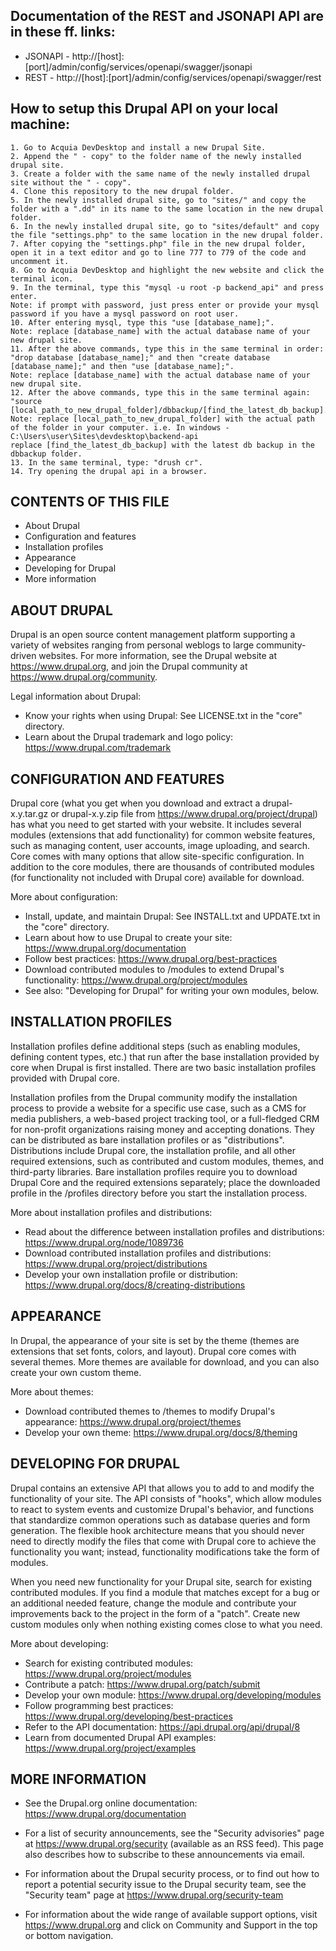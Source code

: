 ## Documentation of the REST and JSONAPI API are in these ff. links:
 * JSONAPI - http://[host]:[port]/admin/config/services/openapi/swagger/jsonapi
 * REST	   - http://[host]:[port]/admin/config/services/openapi/swagger/rest
 
 ## How to setup this Drupal API on your local machine:
	1. Go to Acquia DevDesktop and install a new Drupal Site.
	2. Append the " - copy" to the folder name of the newly installed drupal site.
	3. Create a folder with the same name of the newly installed drupal site without the " - copy".
	4. Clone this repository to the new drupal folder.
	5. In the newly installed drupal site, go to "sites/" and copy the folder with a ".dd" in its name to the same location in the new drupal folder.
	6. In the newly installed drupal site, go to "sites/default" and copy the file "settings.php" to the same location in the new drupal folder.
	7. After copying the "settings.php" file in the new drupal folder, open it in a text editor and go to line 777 to 779 of the code and uncomment it.
	8. Go to Acquia DevDesktop and highlight the new website and click the terminal icon.
	9. In the terminal, type this "mysql -u root -p backend_api" and press enter. 
	Note: if prompt with password, just press enter or provide your mysql password if you have a mysql password on root user.
	10. After entering mysql, type this "use [database_name];".
	Note: replace [database_name] with the actual database name of your new drupal site.
	11. After the above commands, type this in the same terminal in order: "drop database [database_name];" and then "create database [database_name];" and then "use [database_name];".
	Note: replace [database_name] with the actual database name of your new drupal site.
	12. After the above commands, type this in the same terminal again: "source [local_path_to_new_drupal_folder]/dbbackup/[find_the_latest_db_backup].sql".
	Note: replace [local_path_to_new_drupal_folder] with the actual path of the folder in your computer. i.e. In windows - C:\Users\user\Sites\devdesktop\backend-api
	replace [find_the_latest_db_backup] with the latest db backup in the dbbackup folder.
	13. In the same terminal, type: "drush cr".
	14. Try opening the drupal api in a browser.
 
 
CONTENTS OF THIS FILE
---------------------

 * About Drupal
 * Configuration and features
 * Installation profiles
 * Appearance
 * Developing for Drupal
 * More information

ABOUT DRUPAL
------------

Drupal is an open source content management platform supporting a variety of
websites ranging from personal weblogs to large community-driven websites. For
more information, see the Drupal website at https://www.drupal.org, and join
the Drupal community at https://www.drupal.org/community.

Legal information about Drupal:
 * Know your rights when using Drupal:
   See LICENSE.txt in the "core" directory.
 * Learn about the Drupal trademark and logo policy:
   https://www.drupal.com/trademark

CONFIGURATION AND FEATURES
--------------------------

Drupal core (what you get when you download and extract a drupal-x.y.tar.gz or
drupal-x.y.zip file from https://www.drupal.org/project/drupal) has what you
need to get started with your website. It includes several modules (extensions
that add functionality) for common website features, such as managing content,
user accounts, image uploading, and search. Core comes with many options that
allow site-specific configuration. In addition to the core modules, there are
thousands of contributed modules (for functionality not included with Drupal
core) available for download.

More about configuration:
 * Install, update, and maintain Drupal:
   See INSTALL.txt and UPDATE.txt in the "core" directory.
 * Learn about how to use Drupal to create your site:
   https://www.drupal.org/documentation
 * Follow best practices:
   https://www.drupal.org/best-practices
 * Download contributed modules to /modules to extend Drupal's functionality:
   https://www.drupal.org/project/modules
 * See also: "Developing for Drupal" for writing your own modules, below.


INSTALLATION PROFILES
---------------------

Installation profiles define additional steps (such as enabling modules,
defining content types, etc.) that run after the base installation provided
by core when Drupal is first installed. There are two basic installation
profiles provided with Drupal core.

Installation profiles from the Drupal community modify the installation process
to provide a website for a specific use case, such as a CMS for media
publishers, a web-based project tracking tool, or a full-fledged CRM for
non-profit organizations raising money and accepting donations. They can be
distributed as bare installation profiles or as "distributions". Distributions
include Drupal core, the installation profile, and all other required
extensions, such as contributed and custom modules, themes, and third-party
libraries. Bare installation profiles require you to download Drupal Core and
the required extensions separately; place the downloaded profile in the
/profiles directory before you start the installation process.

More about installation profiles and distributions:
 * Read about the difference between installation profiles and distributions:
   https://www.drupal.org/node/1089736
 * Download contributed installation profiles and distributions:
   https://www.drupal.org/project/distributions
 * Develop your own installation profile or distribution:
   https://www.drupal.org/docs/8/creating-distributions


APPEARANCE
----------

In Drupal, the appearance of your site is set by the theme (themes are
extensions that set fonts, colors, and layout). Drupal core comes with several
themes. More themes are available for download, and you can also create your own
custom theme.

More about themes:
 * Download contributed themes to /themes to modify Drupal's appearance:
   https://www.drupal.org/project/themes
 * Develop your own theme:
   https://www.drupal.org/docs/8/theming

DEVELOPING FOR DRUPAL
---------------------

Drupal contains an extensive API that allows you to add to and modify the
functionality of your site. The API consists of "hooks", which allow modules to
react to system events and customize Drupal's behavior, and functions that
standardize common operations such as database queries and form generation. The
flexible hook architecture means that you should never need to directly modify
the files that come with Drupal core to achieve the functionality you want;
instead, functionality modifications take the form of modules.

When you need new functionality for your Drupal site, search for existing
contributed modules. If you find a module that matches except for a bug or an
additional needed feature, change the module and contribute your improvements
back to the project in the form of a "patch". Create new custom modules only
when nothing existing comes close to what you need.

More about developing:
 * Search for existing contributed modules:
   https://www.drupal.org/project/modules
 * Contribute a patch:
   https://www.drupal.org/patch/submit
 * Develop your own module:
   https://www.drupal.org/developing/modules
 * Follow programming best practices:
   https://www.drupal.org/developing/best-practices
 * Refer to the API documentation:
   https://api.drupal.org/api/drupal/8
 * Learn from documented Drupal API examples:
   https://www.drupal.org/project/examples

MORE INFORMATION
----------------

 * See the Drupal.org online documentation:
   https://www.drupal.org/documentation

 * For a list of security announcements, see the "Security advisories" page at
   https://www.drupal.org/security (available as an RSS feed). This page also
   describes how to subscribe to these announcements via email.

 * For information about the Drupal security process, or to find out how to
   report a potential security issue to the Drupal security team, see the
   "Security team" page at https://www.drupal.org/security-team

 * For information about the wide range of available support options, visit
   https://www.drupal.org and click on Community and Support in the top or
   bottom navigation.
